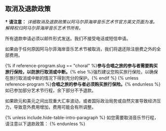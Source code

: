 ## 取消及退款政策

**†** **请注意：** *详细取消及退款政策以阿马尔菲海岸音乐艺术节官方英文页面为准。解释权归阿马尔菲海岸音乐艺术节所有。*

所有退款申请必须以邮件形式发送。我们不接受电话或短信申请。

如果由于任何原因阿马尔菲海岸音乐艺术节被取消，我们将退还除注册费之外的全部费用。

{% if reference-program.slug == "choral" %}**参与合唱之旅的参与者需要购买旅行保险，以防旅行取消或中断。**{% else %}强烈建议您购买旅行保险，以确保在旅行取消或中断的情况下得到充分的保护。{% endif %} {% unless reference-program %}**合唱之旅的参与者必须购买旅行保险。**{% endunless %} 如已参加部分艺术节行程，余下部分不予退款。

如果欧元和美元之间出现重大汇率波动，或者国际政治局势或自然灾害导致经济压力，导致意外费用增加，费用可能会有所调整。

{% unless include.hide-table-intro-paragraph %}
如您需要取消音乐节行程，请注意以下退款政策：
{% endunless %}
